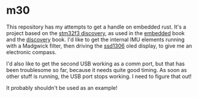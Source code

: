 # m30

This repository has my attempts to get a handle on embedded rust. It's a project based on the [stm32f3 discovery](https://www.st.com/en/evaluation-tools/stm32f3discovery.html), 
as used in the [embedded](https://rust-embedded.github.io/book/start/hardware.html) book and the [discovery](https://docs.rust-embedded.org/discovery/) book. I'd like to get the internal IMU elements running with a Madgwick filter, then driving the [ssd1306](https://cdn-shop.adafruit.com/datasheets/SSD1306.pdf) oled display, to give me an electronic compass. 

I'd also like to get the second USB working as a comm port, but that has been troublesome so far, because it needs quite good timing. As soon as other stuff is running, the USB port stops working. I need to figure that out!

It probably shouldn't be used as an example!

